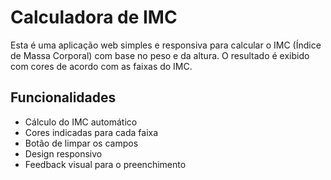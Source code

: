 # Calculadora de IMC
Esta é uma aplicação web simples e responsiva para calcular o IMC (Índice de Massa Corporal) com base no peso e da altura. O resultado é exibido com cores de acordo com as faixas do IMC.
## Funcionalidades
- Cálculo do IMC automático
- Cores indicadas para cada faixa
- Botão de limpar os campos
- Design responsivo
- Feedback visual para o preenchimento 
